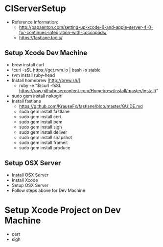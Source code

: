 # CIServerSetup

* Reference Information:
  * http://papaanton.com/setting-up-xcode-6-and-apple-server-4-0-for-continues-integration-with-cocoapods/
  * https://fastlane.tools/

## Setup Xcode Dev Machine
- brew install curl
- \curl -sSL https://get.rvm.io | bash -s stable
- rvm install ruby-head
- Install homebrew [http://brew.sh/]
  - ruby -e "$(curl -fsSL https://raw.githubusercontent.com/Homebrew/install/master/install)"
- sudo gem install nokogiri
- Install fastlane
  - https://github.com/KrauseFx/fastlane/blob/master/GUIDE.md
  - sudo gem install fastlane
  - sudo gem install cert
  - sudo gem install pem
  - sudo gem install sigh
  - sudo gem install deliver
  - sudo gem install snapshot
  - sudo gem install frameit
  - sudo gem install produce

## Setup OSX Server
- Install OSX Server
- Install Xcode
- Setup OSX Server
- Follow steps above for Dev Machine

# Setup Xcode Project on Dev Machine
- cert
- sigh
